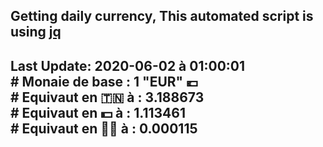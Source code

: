 ## Getting daily currency, This automated script is using [jq](https://stedolan.github.io/jq/)
## Last Update:  2020-06-02 à 01:00:01 </br># Monaie de base : 1 "EUR" 💶 </br> # Equivaut en 🇹🇳 à :  3.188673 </br> # Equivaut en 💵 à : 1.113461</br> # Equivaut en 🐱‍💻 à :  0.000115
